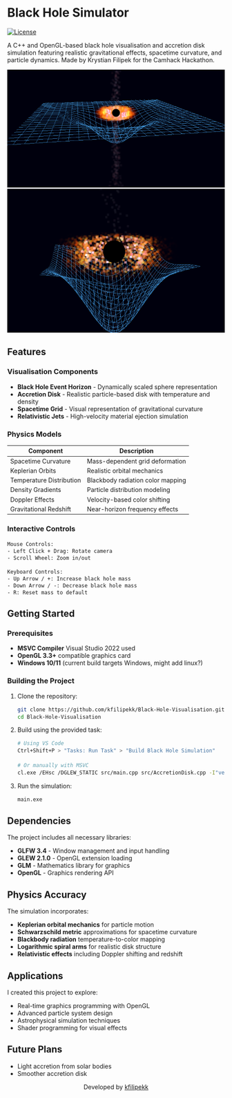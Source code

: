 # Black Hole Simulator

[![License](https://img.shields.io/badge/License-MIT-green.svg)](LICENSE)

A C++ and OpenGL-based black hole visualisation and accretion disk simulation featuring realistic gravitational effects, spacetime curvature, and particle dynamics. Made by Krystian Filipek for the Camhack Hackathon.

<div align="center">

![Black Hole Simulation Example](docs/images/render1.png)
![Accretion Disk Example](docs/images/render2.png)

</div>

## Features

### Visualisation Components
- **Black Hole Event Horizon** - Dynamically scaled sphere representation
- **Accretion Disk** - Realistic particle-based disk with temperature and density
- **Spacetime Grid** - Visual representation of gravitational curvature
- **Relativistic Jets** - High-velocity material ejection simulation

### Physics Models
| Component | Description |
|-----------|-------------|
| Spacetime Curvature | Mass-dependent grid deformation |
| Keplerian Orbits | Realistic orbital mechanics |
| Temperature Distribution | Blackbody radiation color mapping |
| Density Gradients | Particle distribution modeling |
| Doppler Effects | Velocity-based color shifting |
| Gravitational Redshift | Near-horizon frequency effects |

### Interactive Controls
```
Mouse Controls:
- Left Click + Drag: Rotate camera
- Scroll Wheel: Zoom in/out

Keyboard Controls:
- Up Arrow / +: Increase black hole mass
- Down Arrow / -: Decrease black hole mass  
- R: Reset mass to default
```

</div>

## Getting Started

### Prerequisites
- **MSVC Compiler** Visual Studio 2022 used
- **OpenGL 3.3+** compatible graphics card
- **Windows 10/11** (current build targets Windows, might add linux?)

### Building the Project
1. Clone the repository:
   ```bash
   git clone https://github.com/kfilipekk/Black-Hole-Visualisation.git
   cd Black-Hole-Visualisation
   ```

2. Build using the provided task:
   ```bash
   # Using VS Code
   Ctrl+Shift+P > "Tasks: Run Task" > "Build Black Hole Simulation"
   
   # Or manually with MSVC
   cl.exe /EHsc /DGLEW_STATIC src/main.cpp src/AccretionDisk.cpp -I"vendor/glfw-3.4.bin.WIN64/include" -I"vendor/glew-2.1.0/include" -I"vendor" /link /LIBPATH:"vendor/glfw-3.4.bin.WIN64/lib-vc2022" /LIBPATH:"vendor/glew-2.1.0/lib/Release/x64" glfw3dll.lib glew32s.lib opengl32.lib user32.lib gdi32.lib shell32.lib
   ```

3. Run the simulation:
   ```bash
   main.exe
   ```

## Dependencies

The project includes all necessary libraries:
- **GLFW 3.4** - Window management and input handling
- **GLEW 2.1.0** - OpenGL extension loading
- **GLM** - Mathematics library for graphics
- **OpenGL** - Graphics rendering API

## Physics Accuracy

The simulation incorporates:
- **Keplerian orbital mechanics** for particle motion
- **Schwarzschild metric** approximations for spacetime curvature
- **Blackbody radiation** temperature-to-color mapping
- **Logarithmic spiral arms** for realistic disk structure
- **Relativistic effects** including Doppler shifting and redshift

## Applications

I created this project to explore:
- Real-time graphics programming with OpenGL
- Advanced particle system design
- Astrophysical simulation techniques
- Shader programming for visual effects

## Future Plans

- Light accretion from solar bodies
- Smoother accretion disk

<div align="center">

Developed by [kfilipekk](https://github.com/kfilipekk)

</div>
